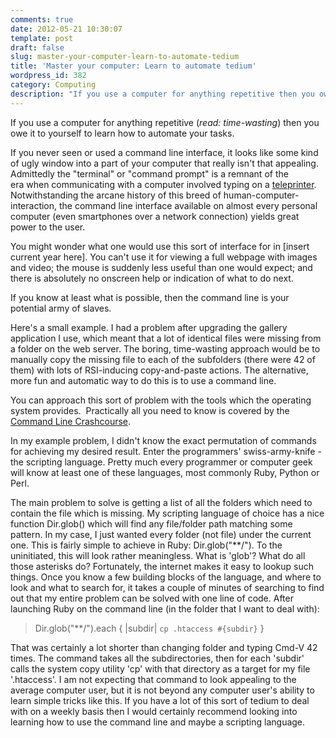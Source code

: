 ```yaml
---
comments: true
date: 2012-05-21 10:30:07
template: post
draft: false
slug: master-your-computer-learn-to-automate-tedium
title: 'Master your computer: Learn to automate tedium'
wordpress_id: 382
category: Computing
description: "If you use a computer for anything repetitive then you owe it to yourself to learn how to automate your tasks."
---
```


If you use a computer for anything repetitive (_read: time-wasting_) then you owe it to yourself to learn how to automate your tasks.

If you never seen or used a command line interface, it looks like some kind of ugly window into a part of your computer that really isn't that appealing. Admittedly the "terminal" or "command prompt" is a remnant of the era when communicating with a computer involved typing on a [teleprinter](http://en.wikipedia.org/wiki/Teleprinter). Notwithstanding the arcane history of this breed of human-computer-interaction, the command line interface available on almost every personal computer (even smartphones over a network connection) yields great power to the user.

You might wonder what one would use this sort of interface for in [insert current year here]. You can't use it for viewing a full webpage with images and video; the mouse is suddenly less useful than one would expect; and there is absolutely no onscreen help or indication of what to do next.

If you know at least what is possible, then the command line is your potential army of slaves.

Here's a small example. I had a problem after upgrading the gallery application I use, which meant that a lot of identical files were missing from a folder on the web server. The boring, time-wasting approach would be to manually copy the missing file to each of the subfolders (there were 42 of them) with lots of RSI-inducing copy-and-paste actions. The alternative, more fun and automatic way to do this is to use a command line.

You can approach this sort of problem with the tools which the operating system provides.  Practically all you need to know is covered by the [Command Line Crashcourse](http://learncodethehardway.org/cli/book/).

In my example problem, I didn't know the exact permutation of commands for achieving my desired result. Enter the programmers' swiss-army-knife - the scripting language. Pretty much every programmer or computer geek will know at least one of these languages, most commonly Ruby, Python or Perl.

The main problem to solve is getting a list of all the folders which need to contain the file which is missing. My scripting language of choice has a nice function Dir.glob() which will find any file/folder path matching some pattern. In my case, I just wanted every folder (not file) under the current one. This is fairly simple to achieve in Ruby: Dir.glob("**/"). To the uninitiated, this will look rather meaningless. What is 'glob'? What do all those asterisks do? Fortunately, the internet makes it easy to lookup such things. Once you know a few building blocks of the language, and where to look and what to search for, it takes a couple of minutes of searching to find out that my entire problem can be solved with one line of code.
After launching Ruby on the command line (in the folder that I want to deal with):


> Dir.glob("**/").each { |subdir| `cp .htaccess #{subdir}` }


That was certainly a lot shorter than changing folder and typing Cmd-V 42 times. The command takes all the subdirectories, then for each 'subdir' calls the system copy utility 'cp' with that directory as a target for my file '.htaccess'. I am not expecting that command to look appealing to the average computer user, but it is not beyond any computer user's ability to learn simple tricks like this. If you have a lot of this sort of tedium to deal with on a weekly basis then I would certainly recommend looking into learning how to use the command line and maybe a scripting language.
